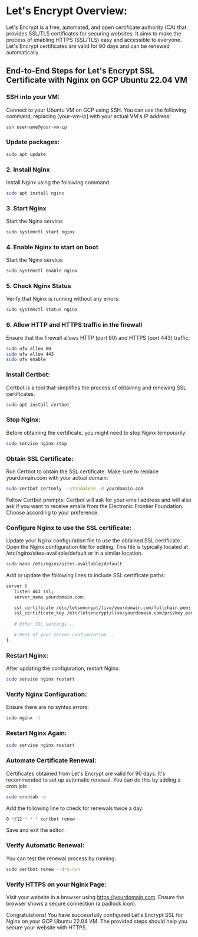 # Let's Encrypt Overview:
Let's Encrypt is a free, automated, and open certificate authority (CA) that provides SSL/TLS certificates for securing websites. It aims to make the process of enabling HTTPS (SSL/TLS) easy and accessible to everyone. Let's Encrypt certificates are valid for 90 days and can be renewed automatically.

## End-to-End Steps for Let's Encrypt SSL Certificate with Nginx on GCP Ubuntu 22.04 VM

### SSH into your VM:
Connect to your Ubuntu VM on GCP using SSH. You can use the following command, replacing [your-vm-ip] with your actual VM's IP address:
```bash
ssh username@your-vm-ip
```

### Update packages:
```bash
sudo apt update
```
### 2. Install Nginx
Install Nginx using the following command:
```bash
sudo apt install nginx
```
### 3. Start Nginx
Start the Nginx service:
```bash
sudo systemctl start nginx
```
### 4. Enable Nginx to start on boot
Start the Nginx service:
```bash
sudo systemctl enable nginx
```

### 5. Check Nginx Status
Verify that Nginx is running without any errors:
```bash
sudo systemctl status nginx
```
### 6. Allow HTTP and HTTPS traffic in the firewall
Ensure that the firewall allows HTTP (port 80) and HTTPS (port 443) traffic:
```bash
sudo ufw allow 80
sudo ufw allow 443
sudo ufw enable
```

### Install Certbot:
Certbot is a tool that simplifies the process of obtaining and renewing SSL certificates.
 ```bash
sudo apt install certbot
```

### Stop Nginx:
Before obtaining the certificate, you might need to stop Nginx temporarily:
 ```bash
sudo service nginx stop
```

### Obtain SSL Certificate:
Run Certbot to obtain the SSL certificate. Make sure to replace yourdomain.com with your actual domain:
 ```bash
sudo certbot certonly --standalone -d yourdomain.com
```
Follow Certbot prompts:
Certbot will ask for your email address and will also ask if you want to receive emails from the Electronic Frontier Foundation. Choose according to your preference.

### Configure Nginx to use the SSL certificate:
Update your Nginx configuration file to use the obtained SSL certificate. Open the Nginx configuration file for editing. This file is typically located at /etc/nginx/sites-available/default or in a similar location.

 ```bash
sudo nano /etc/nginx/sites-available/default
```

Add or update the following lines to include SSL certificate paths:
 ```bash
server {
    listen 443 ssl;
    server_name yourdomain.com;

    ssl_certificate /etc/letsencrypt/live/yourdomain.com/fullchain.pem;
    ssl_certificate_key /etc/letsencrypt/live/yourdomain.com/privkey.pem;
    
    # Other SSL settings...

    # Rest of your server configuration...
}
```

### Restart Nginx:
After updating the configuration, restart Nginx:
 ```bash
sudo service nginx restart
```

### Verify Nginx Configuration:
Ensure there are no syntax errors:
 ```bash
sudo nginx -t
```

### Restart Nginx Again:
 ```bash
sudo service nginx restart
```

### Automate Certificate Renewal:
Certificates obtained from Let's Encrypt are valid for 90 days. It's recommended to set up automatic renewal. You can do this by adding a cron job:
 ```bash
sudo crontab -e
```
Add the following line to check for renewals twice a day:
 ```bash
0 */12 * * * certbot renew
```
Save and exit the editor.

### Verify Automatic Renewal:
You can test the renewal process by running:
 ```bash
sudo certbot renew --dry-run
```

### Verify HTTPS on your Nginx Page:
Visit your website in a browser using https://yourdomain.com. Ensure the browser shows a secure connection (a padlock icon).

Congratulations! You have successfully configured Let's Encrypt SSL for Nginx on your GCP Ubuntu 22.04 VM. The provided steps should help you secure your website with HTTPS.


